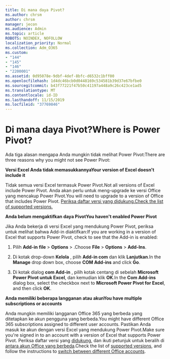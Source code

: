 ```yaml
---
title: Di mana daya Pivot?
ms.author: chrsm
author: chrsm
manager: jecon
ms.audience: Admin
ms.topic: article
ROBOTS: NOINDEX, NOFOLLOW
localization_priority: Normal
ms.collection: Adm_O365
ms.custom:
- "144"
- "145"
- "146"
- "2200001"
ms.assetid: 0d95078e-9dbf-4def-8bfc-d6532c1bff00
ms.openlocfilehash: 1d4dc46bcb0d0448169c534581b39d37e67bfbe0
ms.sourcegitcommit: b43f77221f47b50c41197a448a9c26c423ce1ad5
ms.translationtype: MT
ms.contentlocale: id-ID
ms.lasthandoff: 11/15/2019
ms.locfileid: "37769846"
---
```

# <a name="where-is-power-pivot"></a><span data-ttu-id="5f99d-102">Di mana daya Pivot?</span><span class="sxs-lookup"><span data-stu-id="5f99d-102">Where is Power Pivot?</span></span>

<span data-ttu-id="5f99d-103">Ada tiga alasan mengapa Anda mungkin tidak melihat Power Pivot:</span><span class="sxs-lookup"><span data-stu-id="5f99d-103">There are three reasons why you might not see Power Pivot:</span></span>
  
<span data-ttu-id="5f99d-104">**Versi Excel Anda tidak memasukkannya**</span><span class="sxs-lookup"><span data-stu-id="5f99d-104">**Your version of Excel doesn't include it**</span></span>
  
<span data-ttu-id="5f99d-105">Tidak semua versi Excel termasuk Power Pivot.</span><span class="sxs-lookup"><span data-stu-id="5f99d-105">Not all versions of Excel include Power Pivot.</span></span> <span data-ttu-id="5f99d-106">Anda akan perlu untuk meng-upgrade ke versi Office yang mencakup Power Pivot.</span><span class="sxs-lookup"><span data-stu-id="5f99d-106">You will need to upgrade to a version of Office that includes Power Pivot.</span></span> [<span data-ttu-id="5f99d-107">Periksa daftar versi yang didukung.</span><span class="sxs-lookup"><span data-stu-id="5f99d-107">Check the list of supported versions.</span></span>](https://support.office.com/article/aa64e217-4b6e-410b-8337-20b87e1c2a4b.aspx)
  
<span data-ttu-id="5f99d-108">**Anda belum mengaktifkan daya Pivot**</span><span class="sxs-lookup"><span data-stu-id="5f99d-108">**You haven't enabled Power Pivot**</span></span>
  
<span data-ttu-id="5f99d-109">Jika Anda bekerja di versi Excel yang mendukung Power Pivot, periksa untuk melihat bahwa Add-in diaktifkan:</span><span class="sxs-lookup"><span data-stu-id="5f99d-109">If you are working in a version of Excel that supports Power Pivot, check to see that the Add-in is enabled:</span></span>
  
1. <span data-ttu-id="5f99d-110">Pilih **Add-in** **file** \> **Options** \> .</span><span class="sxs-lookup"><span data-stu-id="5f99d-110">Choose **File** \> **Options** \> **Add-Ins**.</span></span>

2. <span data-ttu-id="5f99d-111">Di kotak drop-down **Kelola** , pilih **Add-in com** dan klik **Lanjutkan**.</span><span class="sxs-lookup"><span data-stu-id="5f99d-111">In the **Manage** drop down box, choose **COM Add-ins** and click **Go**.</span></span>

3. <span data-ttu-id="5f99d-112">Di kotak dialog **com Add-in** , pilih kotak centang di sebelah **Microsoft Power Pivot untuk Excel**, dan kemudian klik **OK**.</span><span class="sxs-lookup"><span data-stu-id="5f99d-112">In the **Com Add-ins** dialog box, select the checkbox next to **Microsoft Power Pivot for Excel**, and then click **OK**.</span></span>

<span data-ttu-id="5f99d-113">**Anda memiliki beberapa langganan atau akun**</span><span class="sxs-lookup"><span data-stu-id="5f99d-113">**You have multiple subscriptions or accounts**</span></span>
  
<span data-ttu-id="5f99d-114">Anda mungkin memiliki langganan Office 365 yang berbeda yang ditetapkan ke akun pengguna yang berbeda.</span><span class="sxs-lookup"><span data-stu-id="5f99d-114">You might have different Office 365 subscriptions assigned to different user accounts.</span></span> <span data-ttu-id="5f99d-115">Pastikan Anda masuk ke akun dengan versi Excel yang mendukung Power Pivot.</span><span class="sxs-lookup"><span data-stu-id="5f99d-115">Make sure you're signed in to an account with a version of Excel that supports Power Pivot.</span></span> <span data-ttu-id="5f99d-116">Periksa daftar versi yang [didukung](https://support.office.com/article/aa64e217-4b6e-410b-8337-20b87e1c2a4b.aspx), dan ikuti petunjuk untuk beralih di [antara akun Office yang berbeda](https://support.office.com/article/b9582171-fd1f-4284-9846-bdd72bb28426.aspx#BKMK_WebSwitchAccounts).</span><span class="sxs-lookup"><span data-stu-id="5f99d-116">Check the list of [supported versions](https://support.office.com/article/aa64e217-4b6e-410b-8337-20b87e1c2a4b.aspx), and follow the instructions to [switch between different Office accounts](https://support.office.com/article/b9582171-fd1f-4284-9846-bdd72bb28426.aspx#BKMK_WebSwitchAccounts).</span></span>
